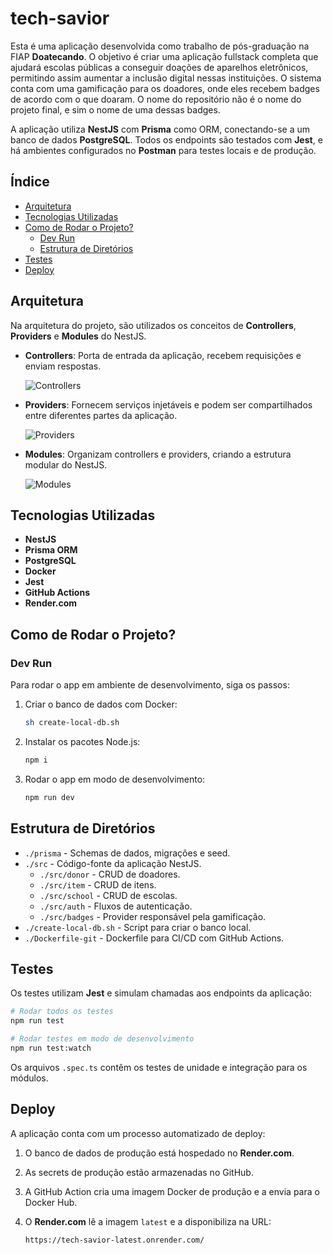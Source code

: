 # tech-savior

Esta é uma aplicação desenvolvida como trabalho de pós-graduação na FIAP **Doatecando**. O objetivo é criar uma aplicação fullstack completa que ajudará escolas públicas a conseguir doações de aparelhos eletrônicos, permitindo assim aumentar a inclusão digital nessas instituições. O sistema conta com uma gamificação para os doadores, onde eles recebem badges de acordo com o que doaram. O nome do repositório não é o nome do projeto final, e sim o nome de uma dessas badges.

A aplicação utiliza **NestJS** com **Prisma** como ORM, conectando-se a um banco de dados **PostgreSQL**. Todos os endpoints são testados com **Jest**, e há ambientes configurados no **Postman** para testes locais e de produção.

## Índice

- [Arquitetura](#arquitetura)
- [Tecnologias Utilizadas](#tecnologias-utilizadas)
- [Como de Rodar o Projeto?](#como-rodar-o-projeto?)
  - [Dev Run](#dev-run)
  - [Estrutura de Diretórios](#estrutura-de-diretórios)
- [Testes](#testes)
- [Deploy](#deploy)

## Arquitetura

Na arquitetura do projeto, são utilizados os conceitos de **Controllers**, **Providers** e **Modules** do NestJS.

- **Controllers**: Porta de entrada da aplicação, recebem requisições e enviam respostas.

  ![Controllers](https://docs.nestjs.com/assets/Controllers_1.png)

- **Providers**: Fornecem serviços injetáveis e podem ser compartilhados entre diferentes partes da aplicação.

  ![Providers](https://docs.nestjs.com/assets/Components_1.png)

- **Modules**: Organizam controllers e providers, criando a estrutura modular do NestJS.

  ![Modules](https://docs.nestjs.com/assets/Modules_1.png)

## Tecnologias Utilizadas

- **NestJS**
- **Prisma ORM**
- **PostgreSQL**
- **Docker**
- **Jest**
- **GitHub Actions**
- **Render.com**

## Como de Rodar o Projeto?

### Dev Run

Para rodar o app em ambiente de desenvolvimento, siga os passos:

1. Criar o banco de dados com Docker:

   ```bash
   sh create-local-db.sh
   ```

2. Instalar os pacotes Node.js:

   ```bash
   npm i
   ```

3. Rodar o app em modo de desenvolvimento:

   ```bash
   npm run dev
   ```

## Estrutura de Diretórios

- `./prisma` - Schemas de dados, migrações e seed.
- `./src` - Código-fonte da aplicação NestJS.
  - `./src/donor` - CRUD de doadores.
  - `./src/item` - CRUD de itens.
  - `./src/school` - CRUD de escolas.
  - `./src/auth` - Fluxos de autenticação.
  - `./src/badges` - Provider responsável pela gamificação.
- `./create-local-db.sh` - Script para criar o banco local.
- `./Dockerfile-git` - Dockerfile para CI/CD com GitHub Actions.

## Testes

Os testes utilizam **Jest** e simulam chamadas aos endpoints da aplicação:

```bash
# Rodar todos os testes
npm run test

# Rodar testes em modo de desenvolvimento
npm run test:watch
```

Os arquivos `.spec.ts` contêm os testes de unidade e integração para os módulos.

## Deploy

A aplicação conta com um processo automatizado de deploy:

1. O banco de dados de produção está hospedado no **Render.com**.
2. As secrets de produção estão armazenadas no GitHub.
3. A GitHub Action cria uma imagem Docker de produção e a envia para o Docker Hub.
4. O **Render.com** lê a imagem `latest` e a disponibiliza na URL:

   ```
   https://tech-savior-latest.onrender.com/
   ```
